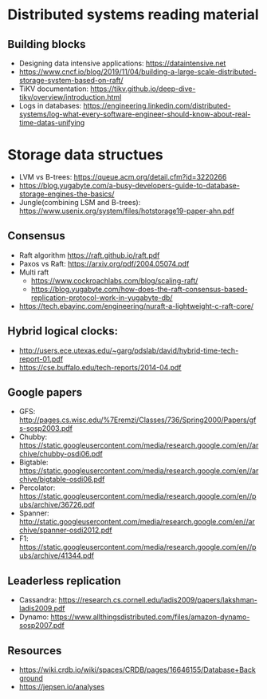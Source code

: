 # Distributed systems reading material

## Building blocks
  - Designing data intensive applications: https://dataintensive.net
  - https://www.cncf.io/blog/2019/11/04/building-a-large-scale-distributed-storage-system-based-on-raft/
  - TiKV documentation: https://tikv.github.io/deep-dive-tikv/overview/introduction.html
  - Logs in databases: https://engineering.linkedin.com/distributed-systems/log-what-every-software-engineer-should-know-about-real-time-datas-unifying
  
  
# Storage data structues
  - LVM vs B-trees: https://queue.acm.org/detail.cfm?id=3220266
  - https://blog.yugabyte.com/a-busy-developers-guide-to-database-storage-engines-the-basics/
  - Jungle(combining LSM and B-trees): https://www.usenix.org/system/files/hotstorage19-paper-ahn.pdf
  
## Consensus
- Raft algorithm https://raft.github.io/raft.pdf
- Paxos vs Raft: https://arxiv.org/pdf/2004.05074.pdf
- Multi raft 
  - https://www.cockroachlabs.com/blog/scaling-raft/
  - https://blog.yugabyte.com/how-does-the-raft-consensus-based-replication-protocol-work-in-yugabyte-db/
- https://tech.ebayinc.com/engineering/nuraft-a-lightweight-c-raft-core/

## Hybrid logical clocks:
- http://users.ece.utexas.edu/~garg/pdslab/david/hybrid-time-tech-report-01.pdf
- https://cse.buffalo.edu/tech-reports/2014-04.pdf

## Google papers
- GFS: http://pages.cs.wisc.edu/%7Eremzi/Classes/736/Spring2000/Papers/gfs-sosp2003.pdf
- Chubby: https://static.googleusercontent.com/media/research.google.com/en//archive/chubby-osdi06.pdf
- Bigtable: https://static.googleusercontent.com/media/research.google.com/en//archive/bigtable-osdi06.pdf
- Percolator: https://static.googleusercontent.com/media/research.google.com/en//pubs/archive/36726.pdf
- Spanner: http://static.googleusercontent.com/media/research.google.com/en//archive/spanner-osdi2012.pdf
- F1: https://static.googleusercontent.com/media/research.google.com/en//pubs/archive/41344.pdf

## Leaderless replication
- Cassandra: https://research.cs.cornell.edu/ladis2009/papers/lakshman-ladis2009.pdf
- Dynamo: https://www.allthingsdistributed.com/files/amazon-dynamo-sosp2007.pdf
  
 ## Resources
  - https://wiki.crdb.io/wiki/spaces/CRDB/pages/16646155/Database+Background
  - https://jepsen.io/analyses
